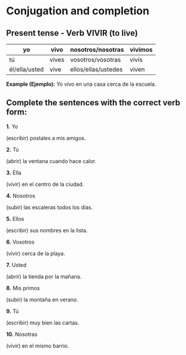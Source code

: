 # Conjugation and completion

## Present tense - Verb VIVIR (to live)

| yo            | vivo  | nosotros/nosotras   | vivimos |
| ------------- | ----- | ------------------- | ------- |
| tú            | vives | vosotros/vosotras   | vivís   |
| él/ella/usted | vive  | ellos/ellas/ustedes | viven   |

**Example (Ejemplo):** Yo vivo en una casa cerca de la escuela.

## Complete the sentences with the correct verb form:

**1.** Yo <div class="answer-line-short"></div> (escribir) postales a mis amigos.

**2.** Tú <div class="answer-line-short"></div> (abrir) la ventana cuando hace calor.

**3.** Ella <div class="answer-line-short"></div> (vivir) en el centro de la ciudad.

**4.** Nosotros <div class="answer-line-short"></div> (subir) las escaleras todos los días.

**5.** Ellos <div class="answer-line-short"></div> (escribir) sus nombres en la lista.

**6.** Vosotros <div class="answer-line-short"></div> (vivir) cerca de la playa.

**7.** Usted <div class="answer-line-short"></div> (abrir) la tienda por la mañana.

**8.** Mis primos <div class="answer-line-short"></div> (subir) la montaña en verano.

**9.** Tú <div class="answer-line-short"></div> (escribir) muy bien las cartas.

**10.** Nosotras <div class="answer-line-short"></div> (vivir) en el mismo barrio.